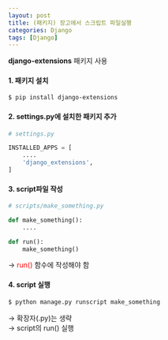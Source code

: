 ```yaml
---
layout: post
title: (패키지) 장고에서 스크립트 파일실행
categories: Django
tags: [Django]
---
```


**django-extensions** 패키지 사용

#### 1. 패키지 설치
```bash
$ pip install django-extensions
```

#### 2. settings.py에 설치한 패키지 추가

```python
# settings.py

INSTALLED_APPS = [
    ....
    'django_extensions',
]
```

#### 3. script파일 작성

```python
# scripts/make_something.py

def make_something():
    ....

def run():
    make_something()

```
→ <span style="color:red;">run()</span> 함수에 작성해야 함


#### 4. script 실행
```bash
$ python manage.py runscript make_something
```
→ 확장자(.py)는 생략  
→ script의 run() 실행